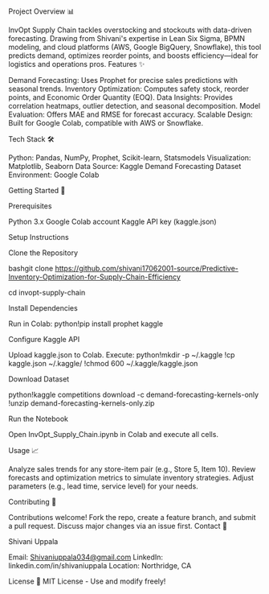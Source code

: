  Project Overview 📊
 
InvOpt Supply Chain tackles overstocking and stockouts with data-driven forecasting. Drawing from Shivani's expertise in Lean Six Sigma, BPMN modeling, and cloud platforms (AWS, Google BigQuery, Snowflake), this tool predicts demand, optimizes reorder points, and boosts efficiency—ideal for logistics and operations pros.
Features ✨

Demand Forecasting:
Uses Prophet for precise sales predictions with seasonal trends.
Inventory Optimization: Computes safety stock, reorder points, and Economic Order Quantity (EOQ).
Data Insights: Provides correlation heatmaps, outlier detection, and seasonal decomposition.
Model Evaluation: Offers MAE and RMSE for forecast accuracy.
Scalable Design: Built for Google Colab, compatible with AWS or Snowflake.

Tech Stack 🛠️

Python: Pandas, NumPy, Prophet, Scikit-learn, Statsmodels
Visualization: Matplotlib, Seaborn
Data Source: Kaggle Demand Forecasting Dataset
Environment: Google Colab

Getting Started 🚀

Prerequisites

Python 3.x
Google Colab account
Kaggle API key (kaggle.json)

Setup Instructions

Clone the Repository

bashgit clone https://github.com/shivani17062001-source/Predictive-Inventory-Optimization-for-Supply-Chain-Efficiency

cd invopt-supply-chain

Install Dependencies

Run in Colab:
python!pip install prophet kaggle

Configure Kaggle API

Upload kaggle.json to Colab.
Execute:
python!mkdir -p ~/.kaggle
!cp kaggle.json ~/.kaggle/
!chmod 600 ~/.kaggle/kaggle.json



Download Dataset

python!kaggle competitions download -c demand-forecasting-kernels-only
!unzip demand-forecasting-kernels-only.zip

Run the Notebook

Open InvOpt_Supply_Chain.ipynb in Colab and execute all cells.

Usage 📈

Analyze sales trends for any store-item pair (e.g., Store 5, Item 10).
Review forecasts and optimization metrics to simulate inventory strategies.
Adjust parameters (e.g., lead time, service level) for your needs.

Contributing 🤝

Contributions welcome! Fork the repo, create a feature branch, and submit a pull request. Discuss major changes via an issue first.
Contact 📧

Shivani Uppala

Email: Shivaniuppala034@gmail.com
LinkedIn: linkedin.com/in/shivaniuppala
Location: Northridge, CA



License 📜
MIT License - Use and modify freely!

